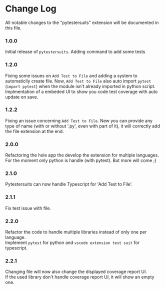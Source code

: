 # Change Log

All notable changes to the "pytestersuits" extension will be documented in this file.

### 1.0.0

Initial release of `pytestersuits`.
Adding command to add some tests

### 1.2.0

Fixing some issues on `Add Test to File` and adding a system to automaticlly create file.
Now, `Add Test to File` also auto import `pytest` (`import pytest`) when the module isn't already imported in python script.
<br>
Implmentation of a embeded UI to show you code test coverage with auto update on save.

### 1.2.2

Fixing an issue concerning `Add Test to File`.
New you can provide any type of name (with or without '.py', even with part of it), it will correctly add the file extension at the end.

### 2.0.0

Refactoring the hole app the develop the extension for multiple languages.
For the moment only python is handle (with pytest). But more will come ;)

### 2.1.0

Pytestersuits can now handle Typescript for 'Add Test to File'.

### 2.1.1

Fix test issue with file.

### 2.2.0

Refactor the code to handle multiple libraries instead of only one per language. <br>
Implement `pytest` for python and `vscode extension test suit` for typescript.

### 2.2.1

Changing file will now also change the displayed coverage report UI. <br>
If the used library don't handle coverage report UI, it will show an empty one.
